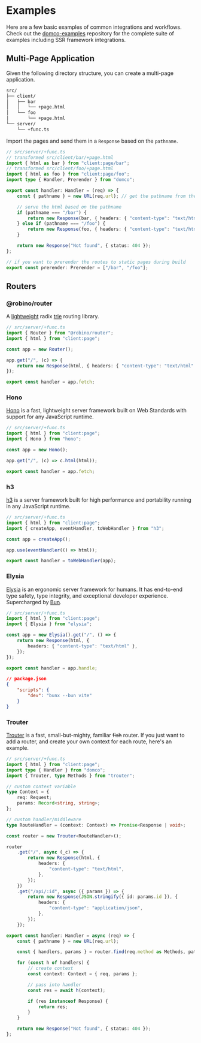 # Examples

<on-this-page></on-this-page>

Here are a few basic examples of common integrations and workflows. Check out the [domco-examples](https://github.com/rossrobino/domco-examples) repository for the complete suite of examples including SSR framework integrations.

## Multi-Page Application

Given the following directory structure, you can create a multi-page application.

```txt
src/
├── client/
│	├── bar
│   │   └── +page.html
│   └── foo
│       └── +page.html
└── server/
	└── +func.ts
```

Import the pages and send them in a `Response` based on the `pathname`.

```ts
// src/server/+func.ts
// transformed src/client/bar/+page.html
import { html as bar } from "client:page/bar";
// transformed src/client/foo/+page.html
import { html as foo } from "client:page/foo";
import type { Handler, Prerender } from "domco";

export const handler: Handler = (req) => {
	const { pathname } = new URL(req.url); // get the pathname from the request

	// serve the html based on the pathname
	if (pathname === "/bar") {
		return new Response(bar, { headers: { "content-type": "text/html" } });
	} else if (pathname === "/foo") {
		return new Response(foo, { headers: { "content-type": "text/html" } });
	}

	return new Response("Not found", { status: 404 });
};

// if you want to prerender the routes to static pages during build
export const prerender: Prerender = ["/bar", "/foo"];
```

## Routers

### @robino/router

A [lightweight](https://bundlephobia.com/package/@robino/router) radix [trie](https://en.wikipedia.org/wiki/Radix_tree) routing library.

```ts
// src/server/+func.ts
import { Router } from "@robino/router";
import { html } from "client:page";

const app = new Router();

app.get("/", (c) => {
	return new Response(html, { headers: { "content-type": "text/html" } });
});

export const handler = app.fetch;
```

### Hono

[Hono](https://hono.dev/) is a fast, lightweight server framework built on Web Standards with support for any JavaScript runtime.

```ts
// src/server/+func.ts
import { html } from "client:page";
import { Hono } from "hono";

const app = new Hono();

app.get("/", (c) => c.html(html));

export const handler = app.fetch;
```

### h3

[h3](https://h3.unjs.io/) is a server framework built for high performance and portability running in any JavaScript runtime.

```ts
// src/server/+func.ts
import { html } from "client:page";
import { createApp, eventHandler, toWebHandler } from "h3";

const app = createApp();

app.use(eventHandler(() => html));

export const handler = toWebHandler(app);
```

### Elysia

[Elysia](https://elysiajs.com) is an ergonomic server framework for humans. It has end-to-end type safety, type integrity, and exceptional developer experience. Supercharged by [Bun](https://bun.sh/).

```ts
// src/server/+func.ts
import { html } from "client:page";
import { Elysia } from "elysia";

const app = new Elysia().get("/", () => {
	return new Response(html, {
		headers: { "content-type": "text/html" },
	});
});

export const handler = app.handle;
```

```json {4}
// package.json
{
	"scripts": {
		"dev": "bunx --bun vite"
	}
}
```

### Trouter

[Trouter](https://github.com/lukeed/trouter) is a fast, small-but-mighty, familiar ~~fish~~ router. If you just want to add a router, and create your own context for each route, here's an example.

```ts
// src/server/+func.ts
import { html } from "client:page";
import type { Handler } from "domco";
import { Trouter, type Methods } from "trouter";

// custom context variable
type Context = {
	req: Request;
	params: Record<string, string>;
};

// custom handler/middleware
type RouteHandler = (context: Context) => Promise<Response | void>;

const router = new Trouter<RouteHandler>();

router
	.get("/", async (_c) => {
		return new Response(html, {
			headers: {
				"content-type": "text/html",
			},
		});
	})
	.get("/api/:id", async ({ params }) => {
		return new Response(JSON.stringify({ id: params.id }), {
			headers: {
				"content-type": "application/json",
			},
		});
	});

export const handler: Handler = async (req) => {
	const { pathname } = new URL(req.url);

	const { handlers, params } = router.find(req.method as Methods, pathname);

	for (const h of handlers) {
		// create context
		const context: Context = { req, params };

		// pass into handler
		const res = await h(context);

		if (res instanceof Response) {
			return res;
		}
	}

	return new Response("Not found", { status: 404 });
};
```
